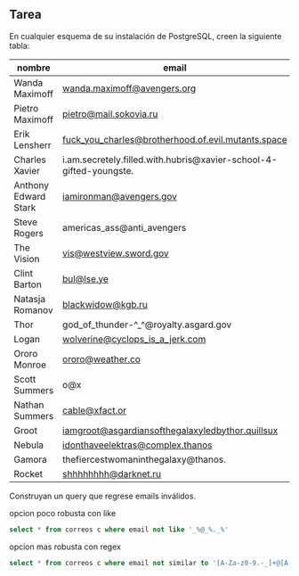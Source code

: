 ## Tarea

En cualquier esquema de su instalación de PostgreSQL, creen la siguiente tabla:

| nombre               | email                                                              |
|----------------------|--------------------------------------------------------------------|
| Wanda Maximoff       | wanda.maximoff@avengers.org                                        |
| Pietro Maximoff      | pietro@mail.sokovia.ru                                             |
| Erik Lensherr        | fuck_you_charles@brotherhood.of.evil.mutants.space                 |
| Charles Xavier       | i.am.secretely.filled.with.hubris@xavier-school-4-gifted-youngste. |
| Anthony Edward Stark | iamironman@avengers.gov                                            |
| Steve Rogers         | americas_ass@anti_avengers                                         |
| The Vision           | vis@westview.sword.gov                                             |
| Clint Barton         | bul@lse.ye                                                         |
| Natasja Romanov      | blackwidow@kgb.ru                                                  |
| Thor                 | god_of_thunder-^\_^@royalty.asgard.gov                              |
| Logan                | wolverine@cyclops_is_a_jerk.com                                    |
| Ororo Monroe         | ororo@weather.co                                                   |
| Scott Summers        | o@x                                                                |
| Nathan Summers       | cable@xfact.or                                                     |
| Groot                | iamgroot@asgardiansofthegalaxyledbythor.quillsux                   |
| Nebula               | idonthaveelektras@complex.thanos                                   |
| Gamora               | thefiercestwomaninthegalaxy@thanos.                                |
| Rocket               | shhhhhhhh@darknet.ru                                               |

Construyan un query que regrese emails inválidos.

opcion poco robusta con like
~~~ sql
select * from correos c where email not like '_%@_%._%'
~~~

opcion mas robusta con regex
~~~ sql
select * from correos c where email not similar to '[A-Za-z0-9.-_]+@[A-Za-z0-9.-_]+'
~~~
